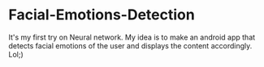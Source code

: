 # Facial-Emotions-Detection
It's my first try on Neural network. My idea is to make an android app that detects facial emotions of the user and displays the content accordingly. Lol;)
